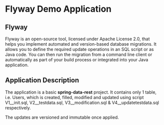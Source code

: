 # Flyway Demo Application

## Flyway

Flyway is an open-source tool, licensed under Apache License 2.0, 
that helps you implement automated and version-based database migrations. 
It allows you to define the required update operations in an SQL script or as Java code. 
You can then run the migration from a command line client or automatically as part of 
your build process or integrated into your Java application.

## Application Description

The application is a basic **spring-data-rest** project. It contains only 1 table, i.e. Users, which
is created, filled, modified and updated using script V1__init.sql, V2__testdata.sql, 
V3__modification.sql & V4__updatetestdata.sql respectively.

The updates are versioned and immutable once applied.
